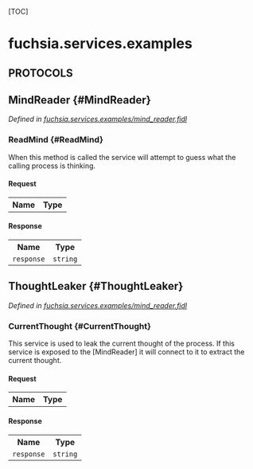 [TOC]

# fuchsia.services.examples


## **PROTOCOLS**

## MindReader {#MindReader}
*Defined in [fuchsia.services.examples/mind_reader.fidl](https://fuchsia.googlesource.com/fuchsia/+/master/topaz/public/dart/fuchsia_services/examples/mind_reader/fidl/mind_reader.fidl#8)*


### ReadMind {#ReadMind}

<p>When this method is called the service will attempt to guess
what the calling process is thinking.</p>

#### Request
<table>
    <tr><th>Name</th><th>Type</th></tr>
    </table>


#### Response
<table>
    <tr><th>Name</th><th>Type</th></tr>
    <tr>
            <td><code>response</code></td>
            <td>
                <code>string</code>
            </td>
        </tr></table>

## ThoughtLeaker {#ThoughtLeaker}
*Defined in [fuchsia.services.examples/mind_reader.fidl](https://fuchsia.googlesource.com/fuchsia/+/master/topaz/public/dart/fuchsia_services/examples/mind_reader/fidl/mind_reader.fidl#15)*


### CurrentThought {#CurrentThought}

<p>This service is used to leak the current thought of the process.
If this service is exposed to the [MindReader] it will connect
to it to extract the current thought.</p>

#### Request
<table>
    <tr><th>Name</th><th>Type</th></tr>
    </table>


#### Response
<table>
    <tr><th>Name</th><th>Type</th></tr>
    <tr>
            <td><code>response</code></td>
            <td>
                <code>string</code>
            </td>
        </tr></table>

















